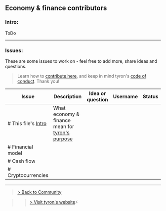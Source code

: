 ## Economy & finance contributors
### Intro:
ToDo

---
### Issues:
These are some issues to work on - feel free to add more, share ideas and questions.

> Learn how to [contribute here](https://github.com/tyronNetwork/tyron/blob/master/CONTRIBUTING.md), and keep in mind tyron's [code of conduct](https://github.com/tyronNetwork/tyron/blob/master/CODE_OF_CONDUCT.md). Thank you!

| Issue | Description | Idea or question | Username | Status |
|---|---|---|---|---|
|# This file's [Intro](#intro) | What economy & finance mean for [tyron's purpose](https://www.tyron.network/#the-purpose-of-tyron)|
|# Financial model | 
|# Cash flow |
|# Cryptocurrencies |

---

> <a href="/community"> > Back to Community </a>

>> [> Visit tyron's website](https://www.tyron.network/):zap:
